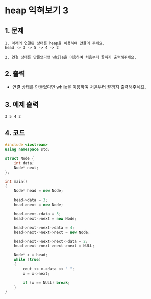 # heap 익혀보기 3 #

## 1. 문제
```T
1. 아래의 연결된 상태를 heap을 이용하여 만들어 주세요.
head -> 3 -> 5 -> 4 -> 2

2. 연결 상태를 만들었다면 while을 이용하여 처음부터 끝까지 출력해주세요.
```

## 2. 출력
- 연결 상태를 만들었다면 while을 이용하여 처음부터 끝까지 출력해주세요.

## 3. 예제 출력
```
3 5 4 2
```

## 4. 코드

```c++
#include <iostream>
using namespace std;

struct Node {
    int data;
    Node* next;
};

int main()
{
    Node* head = new Node;

    head->data = 3;
    head->next = new Node;

    head->next->data = 5;
    head->next->next = new Node;

    head->next->next->data = 4;
    head->next->next->next = new Node;

    head->next->next->next->data = 2;
    head->next->next->next->next = NULL;

    Node* x = head;
    while (true)
    {
        cout << x->data << " ";
        x = x->next;

        if (x == NULL) break;
    }
}
```
